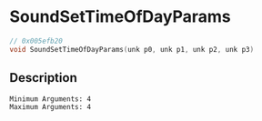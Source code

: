 # SoundSetTimeOfDayParams
```c
// 0x005efb20
void SoundSetTimeOfDayParams(unk p0, unk p1, unk p2, unk p3)
```
## Description
```
Minimum Arguments: 4
Maximum Arguments: 4
```
